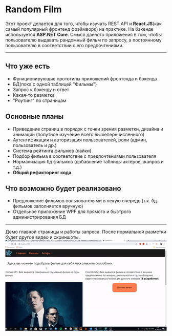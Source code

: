 # Random Film
Этот проект делается для того, чтобы изучать REST API и **React.JS**(как самый популярный фронтенд фрэймворк) на практике. На бэкенде используется **ASP.NET Core**. 
Смысл данного приложения в том, чтобы пользователю выдавать рандомный фильм по запросу, а постоянному пользователю в соответствии с его предпочтениями.

____
## Что уже есть
  - Функционирующие прототипы приложений фронтэнда и бэкенда
  - БД(пока с одной таблицей "Фильмы")
  - Запрос к бэкенду и ответ
  - Какая-то разметка
  - "Роутинг" по страницам
  
## Основные планы
  - Приведение страниц в порядок с точки зрения разметки, дизайна и анимации (попутное изучение всего вышеперечисленного)
  - Аутентификация и авторизация пользователей, роли (админ, пользователь и др.)
  - Система рейтинга фильмов (лайки)
  - Подбор фильма в соответствие с предпочтениями пользователя
  - Нормализация бд фильмов (добавление таблицы актеров, жанров и т.д.)
  - **Общий рефакторинг кода**
  
## Что возможно будет реализовано
  - Предложение фильмов пользователями в некую очередь (т.к. бд фильмов заполняется вручную)
  - Отдельное приложение WPF для прямого и быстрого администрирования БД
____
Демо главной страницы и работы запроса. После нормальной разметки будет другое видео и скриншоты.
![youtu.be/EOT9PCP-lxw](demo.gif)
